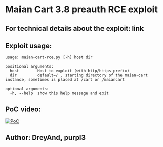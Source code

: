 # Maian Cart 3.8 preauth RCE exploit

## For technical details about the exploit: link

## Exploit usage: 

```
usage: maian-cart-rce.py [-h] host dir

positional arguments:
  host        Host to exploit (with http/https prefix)
  dir         default=/ , starting directory of the maian-cart instance, sometimes is placed at /cart or /maiancart

optional arguments:
  -h, --help  show this help message and exit
```

## PoC video:
[![PoC](http://img.youtube.com/vi/T3RV5cvfkxg/0.jpg)](http://www.youtube.com/watch?v=T3RV5cvfkxg "Maian Cart preauth RCE")


## Author: DreyAnd, purpl3
